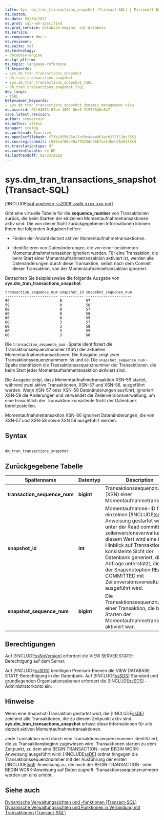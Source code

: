 ```yaml
---
title: Sys. dm_tran_transactions_snapshot (Transact-SQL) | Microsoft Docs
ms.custom: 
ms.date: 03/30/2017
ms.prod: sql-non-specified
ms.prod_service: database-engine, sql-database
ms.service: 
ms.component: dmv's
ms.reviewer: 
ms.suite: sql
ms.technology:
- database-engine
ms.tgt_pltfrm: 
ms.topic: language-reference
f1_keywords:
- sys.dm_tran_transactions_snapshot
- dm_tran_transactions_snapshot
- sys.dm_tran_transactions_snapshot_TSQL
- dm_tran_transactions_snapshot_TSQL
dev_langs:
- TSQL
helpviewer_keywords:
- sys.dm_tran_transactions_snapshot dynamic management view
ms.assetid: 03f64883-07ad-4092-8be0-31973348c647
caps.latest.revision: 
author: stevestein
ms.author: sstein
manager: craigg
ms.workload: Inactive
ms.openlocfilehash: f73b2955b25e17cd9c4aea963acb277f11bc3351
ms.sourcegitcommit: c556eaf60a49af7025db35b7aa14beb76a8158c5
ms.translationtype: MT
ms.contentlocale: de-DE
ms.lasthandoff: 02/03/2018
---
```

# <a name="sysdmtrantransactionssnapshot-transact-sql"></a>sys.dm_tran_transactions_snapshot (Transact-SQL)
[!INCLUDE[tsql-appliesto-ss2008-asdb-xxxx-xxx-md](../../includes/tsql-appliesto-ss2008-asdb-xxxx-xxx-md.md)]

  Gibt eine virtuelle Tabelle für die **sequence_number** von Transaktionen zurück, die beim Starten der einzelnen Momentaufnahmetransaktionen aktiv sind. Die von dieser Sicht zurückgegebenen Informationen können Ihnen bei folgenden Aufgaben helfen:  
  
-   Finden der Anzahl derzeit aktiver Momentaufnahmetransaktionen.  
  
-   Identifizieren von Datenänderungen, die von einer bestimmten Momentaufnahmetransaktion ignoriert werden. Für eine Transaktion, die beim Start einer Momentaufnahmetransaktion aktiviert ist, werden alle Datenänderungen durch diese Transaktion, selbst nach dem Commit dieser Transaktion, von der Momentaufnahmetransaktion ignoriert.  
  
 Betrachten Sie beispielsweise die folgende Ausgabe von **sys.dm_tran_transactions_snapshot**:  
  
```  
transaction_sequence_num snapshot_id snapshot_sequence_num  
------------------------ ----------- ---------------------  
59                       0           57  
59                       0           58  
60                       0           57  
60                       0           58  
60                       0           59  
60                       3           57  
60                       3           58  
60                       3           59  
60                       3           60  
```  
  
 Die `transaction_sequence_num` -Spalte identifiziert die Transaktionssequenznummer (XSN) der aktuellen Momentaufnahmetransaktionen. Die Ausgabe zeigt zwei Transaktionssequenznummern: `59` und `60`. Die `snapshot_sequence_num` -Spalte identifiziert die Transaktionssequenznummer der Transaktionen, die beim Start jeder Momentaufnahmetransaktion aktiviert sind.  
  
 Die Ausgabe zeigt, dass Momentaufnahmetransaktion XSN-59 startet, während zwei aktive Transaktionen, XSN-57 und XSN-58, ausgeführt werden. Wenn XSN-57 oder XSN-58 Datenänderungen ausführt, ignoriert XSN-59 die Änderungen und verwendet die Zeilenversionsverwaltung, um eine hinsichtlich der Transaktion konsistente Sicht der Datenbank bereitzustellen.  
  
 Momentaufnahmetransaktion XSN-60 ignoriert Datenänderungen, die von XSN-57 und XSN-58 sowie XSN 59 ausgeführt werden.  
  
## <a name="syntax"></a>Syntax  
  
```  
  
dm_tran_transactions_snapshot  
```  
  
## <a name="table-returned"></a>Zurückgegebene Tabelle  
  
|Spaltenname|Datentyp|Description|  
|-----------------|---------------|-----------------|  
|**transaction_sequence_num**|**bigint**|Transaktionssequenznummer (XSN) einer Momentaufnahmetransaktion.|  
|**snapshot_id**|**int**|Momentaufnahme-ID für die einzelnen [!INCLUDE[tsql](../../includes/tsql-md.md)] -Anweisung gestartet wird, unter der Read committed mit zeilenversionsverwaltung. Mit diesem Wert wird eine im Hinblick auf Transaktionen konsistente Sicht der Datenbank generiert, die jede Abfrage unterstützt, die unter der Snapshotoption READ COMMITTED mit Zeilenversionsverwaltung ausgeführt wird.|  
|**snapshot_sequence_num**|**bigint**|Die Transaktionssequenznummer einer Transaktion, die beim Starten der Momentaufnahmetransaktion aktiviert war.|  
  
## <a name="permissions"></a>Berechtigungen  
 Auf [!INCLUDE[ssNoVersion](../../includes/ssnoversion-md.md)] erfordert die VIEW SERVER STATE-Berechtigung auf dem Server.  
  
 Auf [!INCLUDE[ssSDS](../../includes/sssds-md.md)] benötigen Premium-Ebenen die VIEW DATABASE STATE-Berechtigung in der Datenbank. Auf [!INCLUDE[ssSDS](../../includes/sssds-md.md)] Standard und grundlegenden Organisationsebenen erfordert die [!INCLUDE[ssSDS](../../includes/sssds-md.md)] -Administratorkonto ein.  
  
## <a name="remarks"></a>Hinweise  
 Wenn eine Snapshot-Transaktion gestartet wird, die [!INCLUDE[ssDE](../../includes/ssde-md.md)] zeichnet alle Transaktionen, die zu diesem Zeitpunkt aktiv sind. **sys.dm_tran_transactions_snapshot** erfasst diese Informationen für alle derzeit aktiven Momentaufnahmetransaktionen.  
  
 Jede Transaktion wird durch eine Transaktionssequenznummer identifiziert, die zu Transaktionsbeginn zugewiesen wird. Transaktionen starten zu dem Zeitpunkt, zu dem eine BEGIN TRANSACTION- oder BEGIN WORK-Anweisung ausgeführt wird. [!INCLUDE[ssDE](../../includes/ssde-md.md)] ordnet hingegen die Transaktionssequenznummer mit der Ausführung der ersten [!INCLUDE[tsql](../../includes/tsql-md.md)]-Anweisung zu, die nach der BEGIN TRANSACTION- oder BEGIN WORK-Anweisung auf Daten zugreift. Transaktionssequenznummern werden um eins erhöht.  
  
## <a name="see-also"></a>Siehe auch  
 [Dynamische Verwaltungssichten und -funktionen &#40;Transact-SQL&#41;](~/relational-databases/system-dynamic-management-views/system-dynamic-management-views.md)   
 [Dynamische Verwaltungssichten und Funktionen in Verbindung mit Transaktionen &#40;Transact-SQL&#41;](../../relational-databases/system-dynamic-management-views/transaction-related-dynamic-management-views-and-functions-transact-sql.md)  
  
  

